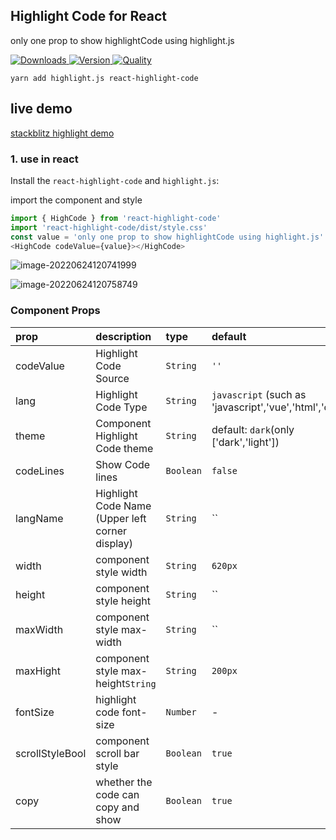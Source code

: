 ## Highlight Code for React

 only one prop to show highlightCode using highlight.js



<p>
  <a href="https://npm-stat.com/charts.html?package=react-highlight-code">
    <img alt="Downloads" src="https://img.shields.io/npm/dm/react-highlight-code.svg">
  </a>
  <a href="https://npmjs.com/package/react-highlight-code">
    <img alt="Version" src="https://img.shields.io/npm/v/react-highlight-code.svg"/>
  </a>
  <a href="http://packagequality.com/#?package=react-highlight-code">
    <img alt="Quality" src="https://npm.packagequality.com/shield/react-highlight-code.svg">
  </a>
</p>


```
yarn add highlight.js react-highlight-code
```

## live demo

[stackblitz highlight demo](https://stackblitz.com/github/F-one-1/react-highlight-code?file=src%2FApp.jsx)



### 1. use in react

Install the `react-highlight-code` and `highlight.js`:

import the component and style

```js
import { HighCode } from 'react-highlight-code'
import 'react-highlight-code/dist/style.css'
const value = 'only one prop to show highlightCode using highlight.js'
<HighCode codeValue={value}></HighCode>
```

![image-20220624120741999](C:\Users\2001\AppData\Roaming\Typora\typora-user-images\image-20220624120741999.png)

![image-20220624120758749](C:\Users\2001\AppData\Roaming\Typora\typora-user-images\image-20220624120758749.png)

### Component Props

| prop            | description                                     | type      | default                                                |
| :-------------- | :---------------------------------------------- | :-------- | :----------------------------------------------------- |
| codeValue       | Highlight Code Source                           | `String`  | `''`                                                   |
| lang            | Highlight Code Type                             | `String`  | `javascript` (such as 'javascript','vue','html','css') |
| theme           | Component Highlight Code theme                  | `String`  | default: `dark`(only ['dark','light'])                 |
| codeLines       | Show Code lines                                 | `Boolean` | `false`                                                |
| langName        | Highlight Code Name (Upper left corner display) | `String`  | ``                                                     |
| width           | component style width                           | `String`  | `620px`                                                |
| height          | component style height                          | `String`  | ``                                                     |
| maxWidth        | component style max-width                       | `String`  | ``                                                     |
| maxHight        | component style max-height`String`              | `String`  | `200px`                                                |
| fontSize        | highlight code font-size                        | `Number`  | -                                                      |
| scrollStyleBool | component scroll bar style                      | `Boolean` | `true`                                                 |
| copy            | whether the code can copy and show              | `Boolean` | `true`                                                 |